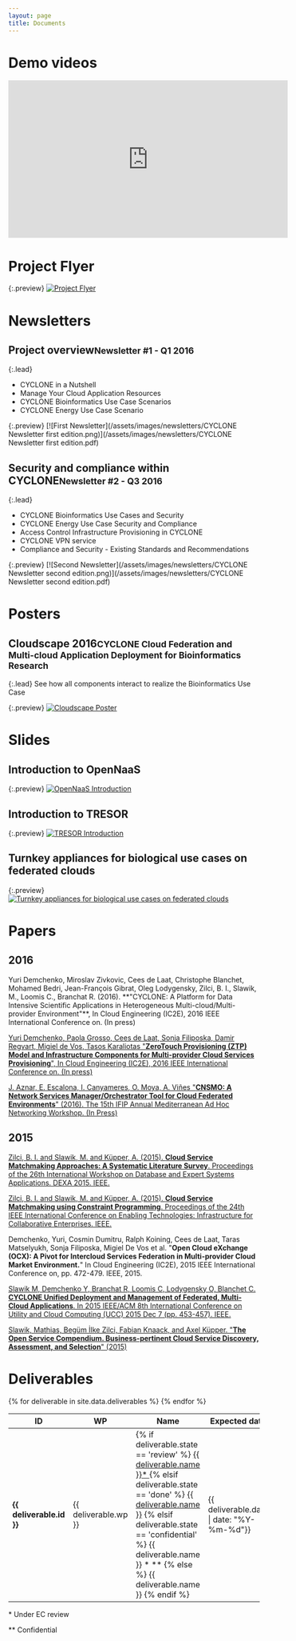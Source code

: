 ```yaml
---
layout: page
title: Documents
---
```

# Demo videos

<iframe width="560" height="315" src="https://www.youtube.com/embed/videoseries?list=PLSMnrD4M5OV0R0QIw9-MGqiwwbaIDauaL" frameborder="0" allowfullscreen></iframe>

# Project Flyer

{:.preview}
[![Project Flyer](/assets/images/flyer-CYCLONE.png)](/assets/images/flyer-CYCLONE.pdf)


# Newsletters

<h2 id="newsletter-first">Project overview<small>Newsletter #1 - Q1 2016</small></h2>

{:.lead}
* CYCLONE in a Nutshell
* Manage Your Cloud Application Resources
* CYCLONE Bioinformatics Use Case Scenarios
* CYCLONE Energy Use Case Scenario

{:.preview}
[![First Newsletter](/assets/images/newsletters/CYCLONE Newsletter first edition.png)](/assets/images/newsletters/CYCLONE Newsletter first edition.pdf)

<h2 id="newsletter-second">Security and compliance within CYCLONE<small>Newsletter #2 - Q3 2016</small></h2>

{:.lead}
* CYCLONE Bioinformatics Use Cases and Security
* CYCLONE Energy Use Case Security and Compliance
* Access Control Infrastructure Provisioning in CYCLONE
* CYCLONE VPN service
* Compliance and Security - Existing Standards and Recommendations

{:.preview}
[![Second Newsletter](/assets/images/newsletters/CYCLONE Newsletter second edition.png)](/assets/images/newsletters/CYCLONE Newsletter second edition.pdf)

# Posters

<h2 id="poster-cloudscape">Cloudscape 2016<small>CYCLONE Cloud Federation and Multi-cloud Application Deployment for Bioinformatics Research</small></h2>

{:.lead}
See how all components interact to realize the Bioinformatics Use Case

{:.preview}
[![Cloudscape Poster](/assets/images/tutorials/CloudscapePoster.png)](/assets/images/tutorials/CloudscapePoster.pdf)

# Slides

## Introduction to OpenNaaS

{:.preview}
[![OpenNaaS Introduction](/assets/images/tutorials/OpenNaaSTutorial.png)](/assets/images/tutorials/OpenNaaSTutorial.pdf)

## Introduction to TRESOR

{:.preview}
[![TRESOR Introduction](/assets/images/tutorials/TRESOR-Tutorial.png)](/assets/images/tutorials/TRESOR-Tutorial.pdf)

## Turnkey appliances for biological use cases on federated clouds

{:.preview}
[![Turnkey appliances for biological use cases on federated clouds](/assets/images/tutorials/Turnkey-IFB-ELIXIR.png)](/assets/images/tutorials/Turnkey-IFB-ELIXIR.pdf)

# Papers

<h2>2016</h2>
Yuri Demchenko, Miroslav Zivkovic, Cees de Laat, Christophe Blanchet, Mohamed Bedri, Jean-François Gibrat, Oleg Lodygensky, Zilci, B. I., Slawik, M., Loomis C., Branchat R. (2016). **"CYCLONE: A Platform for Data Intensive Scientific Applications in Heterogeneous Multi-cloud/Multi-provider Environment"**,  In Cloud Engineering (IC2E), 2016 IEEE International Conference on. (In press)

[Yuri Demchenko, Paola Grosso, Cees de Laat, Sonja Filiposka, Damir Regvart, Migiel de Vos, Tasos Karaliotas "**ZeroTouch Provisioning (ZTP) Model and Infrastructure Components for Multi-provider Cloud Services Provisioning**", In Cloud Engineering (IC2E), 2016 IEEE International Conference on. (In press)](https://arxiv.org/abs/1611.02758)

[J. Aznar, E. Escalona, I. Canyameres, O. Moya, A. Viñes "**CNSMO: A Network Services Manager/Orchestrator Tool for Cloud Federated Environments**" (2016). The 15th IFIP Annual Mediterranean Ad Hoc Networking Workshop. (In Press)](http://arxiv.org/abs/1609.01043)

<h2>2015</h2>

[Zilci, B. I. and Slawik, M. and Küpper, A. (2015). **Cloud Service Matchmaking Approaches: A Systematic Literature Survey**. Proceedings of the 26th International Workshop on Database and Expert Systems Applications. DEXA 2015. IEEE.](http://arxiv.org/abs/1607.06674)

[Zilci, B. I. and Slawik, M. and Küpper, A. (2015). **Cloud Service Matchmaking using Constraint Programming**. Proceedings of the 24th IEEE International Conference on Enabling Technologies: Infrastructure for Collaborative Enterprises. IEEE.](http://arxiv.org/abs/1607.06658)

Demchenko, Yuri, Cosmin Dumitru, Ralph Koining, Cees de Laat, Taras Matselyukh, Sonja Filiposka, Migiel De Vos et al. "**Open Cloud eXchange (OCX): A Pivot for Intercloud Services Federation in Multi-provider Cloud Market Environment.**" In Cloud Engineering (IC2E), 2015 IEEE International Conference on, pp. 472-479. IEEE, 2015.

[Slawik M, Demchenko Y, Branchat R, Loomis C, Lodygensky O, Blanchet C. **CYCLONE Unified Deployment and Management of Federated, Multi-Cloud Applications**. In 2015 IEEE/ACM 8th International Conference on Utility and Cloud Computing (UCC) 2015 Dec 7 (pp. 453-457). IEEE.](http://arxiv.org/abs/1607.06688)

[Slawik, Mathias, Begüm İlke Zilci, Fabian Knaack, and Axel Küpper. "**The Open Service Compendium. Business-pertinent Cloud Service Discovery, Assessment, and Selection**" (2015)](https://arxiv.org/abs/1508.06119)

# Deliverables

<table class="table table-striped table-bordered table-deliverables sortable">
	<thead>
		<tr>
		    <th>ID</th>
		    <th>WP</th>
		    <th>Name</th>
		    <th>Expected&nbsp;date</th>
		</tr>
	</thead>
	<tbody>
		{% for deliverable in site.data.deliverables %}
		    <tr>
					<td><strong>{{ deliverable.id }}</strong></td>
					<td>{{ deliverable.wp }}</td>
					<td>
					{% if deliverable.state == 'review' %}
					<a href="{{ deliverable.name | prepend: 'assets/images/deliverables/' | append: '.pdf' }}"> {{ deliverable.name }}* </a>
					{% elsif deliverable.state == 'done' %}
					<a href="{{ deliverable.name | prepend: 'assets/images/deliverables/' | append: '.pdf' }}"> {{ deliverable.name }}</a>
					{% elsif deliverable.state == 'confidential' %}
					{{ deliverable.name }} * **
					{% else %}
					{{ deliverable.name }}
					{% endif %}
					</td>
					<td data-dateformat="D MMMM YYYY">{{ deliverable.date | date: "%Y-%m-%d"}}</td>
  	    </tr>
   {% endfor %}
  </tbody>
</table>
<p>* Under EC review</p>
<p>** Confidential</p>
